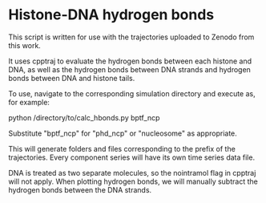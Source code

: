 # Histone-DNA hydrogen bonds

This script is written for use with the trajectories uploaded to Zenodo from this work.

It uses cpptraj to evaluate the hydrogen bonds between each histone and DNA, as well as the hydrogen bonds between DNA strands and hydrogen bonds between DNA and histone tails.

To use, navigate to the corresponding simulation directory and execute as, for example:

python /directory/to/calc_hbonds.py bptf_ncp

Substitute "bptf_ncp" for "phd_ncp" or "nucleosome" as appropriate.

This will generate folders and files corresponding to the prefix of the trajectories. Every component series will have its own time series data file.

DNA is treated as two separate molecules, so the nointramol flag in cpptraj will not apply. When plotting hydrogen bonds, we will manually subtract the hydrogen bonds between the DNA strands.
